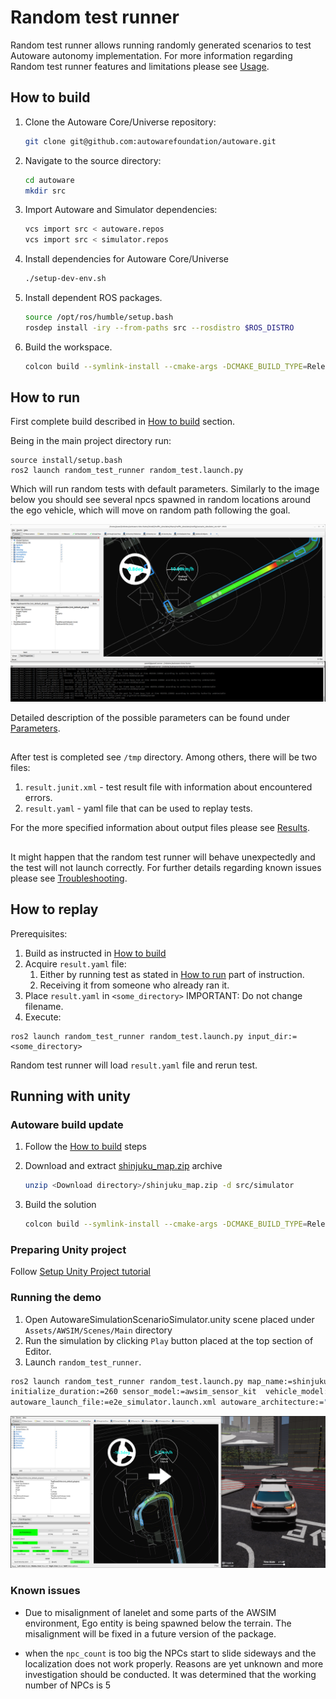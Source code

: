 # Random test runner

Random test runner allows running randomly generated scenarios to test Autoware autonomy implementation. For more information regarding Random test runner features and limitations please see [Usage](Usage.md#features).

## How to build

1. Clone the Autoware Core/Universe repository:
   ```bash
   git clone git@github.com:autowarefoundation/autoware.git
   ```
2. Navigate to the source directory:
   ```bash
   cd autoware 
   mkdir src 
   ```
3. Import Autoware and Simulator dependencies:
   ```bash
   vcs import src < autoware.repos  
   vcs import src < simulator.repos
   ```
4. Install dependencies for Autoware Core/Universe
   ```bash
   ./setup-dev-env.sh
   ``` 

5. Install dependent ROS packages.
   ```bash
   source /opt/ros/humble/setup.bash
   rosdep install -iry --from-paths src --rosdistro $ROS_DISTRO
   ```
6. Build the workspace.
   ```bash
   colcon build --symlink-install --cmake-args -DCMAKE_BUILD_TYPE=Release
   ```

## How to run

First complete build described in [How to build](#how-to-build) section.


Being in the main project directory run:

```shell
source install/setup.bash
ros2 launch random_test_runner random_test.launch.py
```

Which will run random tests with default parameters. Similarly to the image below you should see several npcs spawned in random locations around the ego vehicle, which will move on random path following the goal.

![Random test runner launched](img/random-test-runner-launched.png)

Detailed description of the possible parameters can be found under [Parameters](Usage.md#launch-arguments).

## 

After test is completed see `/tmp` directory. Among others, there will be two files:
1. `result.junit.xml` - test result file with information about encountered errors.
2. `result.yaml` - yaml file that can be used to replay tests.

For the more specified information about output files please see [Results](Usage.md#results).

##

It might happen that the random test runner will behave unexpectedly and the test will not launch correctly. For further details regarding known issues please see [Troubleshooting](Usage.md#troubleshooting).

## How to replay

Prerequisites:
1. Build as instructed in [How to build](#how-to-build)
2. Acquire `result.yaml` file:
   1. Either by running test as stated in [How to run](#how-to-run) part of instruction.
   2. Receiving it from someone who already ran it.
3. Place `result.yaml` in `<some_directory>` IMPORTANT: Do not change filename.
4. Execute:
 
```shell
ros2 launch random_test_runner random_test.launch.py input_dir:=<some_directory>
```

Random test runner will load `result.yaml` file and rerun test.

## Running with unity

### Autoware build update

1. Follow the [How to build](#how-to-build) steps
2. Download and extract [shinjuku_map.zip](https://github.com/tier4/AWSIM/releases/download/v1.2.0/shinjuku_map.zip) archive

   ```bash
   unzip <Download directory>/shinjuku_map.zip -d src/simulator
   ```

3. Build the solution
 
   ```bash
   colcon build --symlink-install --cmake-args -DCMAKE_BUILD_TYPE=Release
   ```
   
### Preparing Unity project

 Follow [Setup Unity Project tutorial](https://tier4.github.io/AWSIM/GettingStarted/SetupUnityProject/)

### Running the demo

1. Open AutowareSimulationScenarioSimulator.unity scene placed under `Assets/AWSIM/Scenes/Main` directory
2. Run the simulation by clicking `Play` button placed at the top section of Editor.
3. Launch `random_test_runner`.

```bash
ros2 launch random_test_runner random_test.launch.py map_name:=shinjuku_map symulator_type:=awsim \
initialize_duration:=260 sensor_model:=awsim_sensor_kit  vehicle_model:=sample_vehicle  \
autoware_launch_file:=e2e_simulator.launch.xml autoware_architecture:="awf/universe/20230906"
```

![Random test runner launched](img/random_test_runner_awsim.png)

### Known issues
- Due to misalignment of lanelet and some parts of the AWSIM environment, Ego entity is being spawned below the terrain.
The misalignment will be fixed in a future version of the package.

- when the `npc_count` is too big the NPCs start to slide sideways and the localization does not work properly.
Reasons are yet unknown and more investigation should be conducted. It was determined that the working number of
NPCs is 5